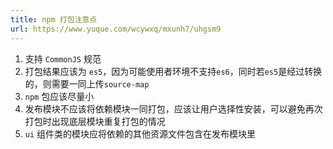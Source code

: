 ```yaml
---
title: npm 打包注意点
url: https://www.yuque.com/wcywxq/mxunh7/uhgsm9
---
```


1. 支持 `CommonJS` 规范
2. 打包结果应该为 `es5`，因为可能使用者环境不支持`es6`，同时若`es5`是经过转换的，则需要一同上传`source-map`
3. `npm` 包应该尽量小
4. 发布模块不应该将依赖模块一同打包，应该让用户选择性安装，可以避免再次打包时出现底层模块重复打包的情况
5. `ui` 组件类的模块应将依赖的其他资源文件包含在发布模块里
